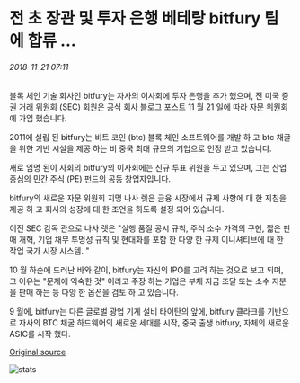 # 전 초 장관 및 투자 은행 베테랑 bitfury 팀에 합류 ...

###### 2018-11-21 07:11

블록 체인 기술 회사인 bitfury는 자사의 이사회에 투자 은행을 추가 했으며, 전 미국 증권 거래 위원회 (SEC) 회원은 공식 회사 블로그 포스트 11 월 21 일에 따라 자문 위원회에 가입 했습니다.

2011에 설립 된 bitfury는 비트 코인 (btc) 블록 체인 소프트웨어를 개발 하 고 btc 채굴을 위한 기반 시설을 제공 하는 비 중국 최대 규모의 기업으로 인정 받고 있습니다.

새로 임명 된이 사회의 bitfury의 이사회에는 신규 투표 위원을 두고 있으며, 그는 산업 중심의 민간 주식 (PE) 펀드의 공동 창업자입니다.

bitfury의 새로운 자문 위원회 지명 나사 렛은 금융 시장에서 규제 사항에 대 한 지침을 제공 하 고 회사의 성장에 대 한 조언을 하도록 설정 되어 있습니다.

이전 SEC 감독 관으로 나사 렛은 "실행 품질 공시 규칙, 주식 소수 가격의 구현, 짧은 판매 개혁, 기업 채무 투명성 규칙 및 현대화를 포함 한 다양 한 규제 이니셔티브에 대 한 작업 국가 시장 시스템. "

10 월 하순에 드러난 바와 같이, bitfury는 자신의 IPO를 고려 하는 것으로 보고 되며, 그 이유는 "문제에 익숙한 것" 이라고 주장 하는 기업은 부채 자금 조달 또는 소수 지분을 판매 하는 등 다양 한 옵션을 검토 하 고 있습니다.

9 월에, bitfury는 다른 글로벌 광업 기계 설비 타이탄의 앞에, bitfury 클라크를 기반으로 자사의 BTC 채굴 하드웨어의 새로운 세대를 시작, 중국 출생 bitfury, 자체의 새로운 ASIC를 시작 했다.

[Original source](https://cointelegraph.com/news/ex-sec-commissioner-and-investment-banking-veteran-join-bitfury-team)

![stats](https://c.statcounter.com/11760860/0/a89fa40b/1/ "stats")